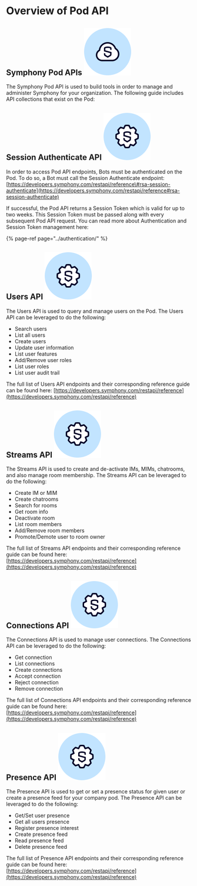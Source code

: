 # Overview of Pod API

## Symphony Pod APIs ![](../../.gitbook/assets/symphony-pod.png) 

The Symphony Pod API is used to build tools in order to manage and administer Symphony for your organization. The following guide includes API collections that exist on the Pod:

## Session Authenticate API ![](../../.gitbook/assets/symphony-api.png) 

In order to access Pod API endpoints, Bots must be authenticated on the Pod. To do so, a Bot must call the Session Authenticate endpoint: [https://developers.symphony.com/restapi/reference\#rsa-session-authenticate](https://developers.symphony.com/restapi/reference#rsa-session-authenticate)

If successful, the Pod API returns a Session Token which is valid for up to two weeks. This Session Token must be passed along with every subsequent Pod API request. You can read more about Authentication and Session Token management here:

{% page-ref page="../authentication/" %}

## Users API ![](../../.gitbook/assets/symphony-api.png) 

The Users API is used to query and manage users on the Pod. The Users API can be leveraged to do the following:

* Search users
* List all users
* Create users
* Update user information
* List user features
* Add/Remove user roles
* List user roles
* List user audit trail

The full list of Users API endpoints and their corresponding reference guide can be found here: [https://developers.symphony.com/restapi/reference](https://developers.symphony.com/restapi/reference)

## Streams API ![](../../.gitbook/assets/symphony-api.png) 

The Streams API is used to create and de-activate IMs, MIMs, chatrooms, and also manage room membership. The Streams API can be leveraged to do the following:

* Create IM or MIM
* Create chatrooms
* Search for rooms
* Get room info
* Deactivate room
* List room members
* Add/Remove room members
* Promote/Demote user to room owner

The full list of Streams API endpoints and their corresponding reference guide can be found here: [https://developers.symphony.com/restapi/reference](https://developers.symphony.com/restapi/reference)

## Connections API ![](../../.gitbook/assets/symphony-api.png) 

The Connections API is used to manage user connections. The Connections API can be leveraged to do the following:

* Get connection
* List connections
* Create connections
* Accept connection
* Reject connection
* Remove connection

The full list of Connections API endpoints and their corresponding reference guide can be found here: [https://developers.symphony.com/restapi/reference](https://developers.symphony.com/restapi/reference)

## Presence API ![](../../.gitbook/assets/symphony-api.png) 

The Presence API is used to get or set a presence status for given user or create a presence feed for your company pod. The Presence API can be leveraged to do the following:

* Get/Set user presence
* Get all users presence
* Register presence interest
* Create presence feed
* Read presence feed
* Delete presence feed

The full list of Presence API endpoints and their corresponding reference guide can be found here: [https://developers.symphony.com/restapi/reference](https://developers.symphony.com/restapi/reference)

